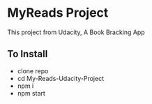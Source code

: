 # MyReads Project

This project from Udacity, A Book Bracking App


## To Install 
- clone repo
- cd My-Reads-Udacity-Project
- npm i
- npm start


